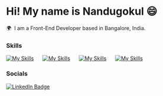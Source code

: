 Hi! My name is Nandugokul 😄
========================================================================================================================================

🌍  I am a Front-End Developer based in Bangalore, India.
<br/>

### Skills

[![My Skills](https://skillicons.dev/icons?i=html,css)](https://skillicons.dev) &nbsp;&nbsp;&nbsp;&nbsp;&nbsp;[![My Skills](https://skillicons.dev/icons?i=js,react)](https://skillicons.dev) &nbsp;&nbsp;&nbsp;&nbsp;&nbsp;[![My Skills](https://skillicons.dev/icons?i=bootstrap,tailwind)](https://skillicons.dev) &nbsp;&nbsp;&nbsp;&nbsp;&nbsp;[![My Skills](https://skillicons.dev/icons?i=figma)](https://skillicons.dev) &nbsp;&nbsp;&nbsp;&nbsp;&nbsp;
<br/>

### Socials

<div id="badges">
  <a href="https://www.linkedin.com/in/nandugokulkn/">
    <img src="https://img.shields.io/badge/LinkedIn-blue?style=for-the-badge&logo=linkedin&logoColor=white" alt="LinkedIn Badge"/>
  </a>
</div>
